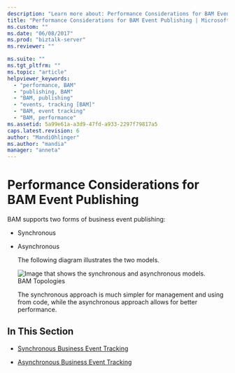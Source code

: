 ```yaml
---
description: "Learn more about: Performance Considerations for BAM Event Publishing"
title: "Performance Considerations for BAM Event Publishing | Microsoft Docs"
ms.custom: ""
ms.date: "06/08/2017"
ms.prod: "biztalk-server"
ms.reviewer: ""

ms.suite: ""
ms.tgt_pltfrm: ""
ms.topic: "article"
helpviewer_keywords: 
  - "performance, BAM"
  - "publishing, BAM"
  - "BAM, publishing"
  - "events, tracking [BAM]"
  - "BAM, event tracking"
  - "BAM, performance"
ms.assetid: 5a99e61a-a3d9-47fd-a933-2297f79817a5
caps.latest.revision: 6
author: "MandiOhlinger"
ms.author: "mandia"
manager: "anneta"
---
```

# Performance Considerations for BAM Event Publishing
BAM supports two forms of business event publishing:  
  
- Synchronous  
  
- Asynchronous  
  
  The following diagram illustrates the two models.  
  
  ![Image that shows the synchronous and asynchronous models.](../core/media/bam-topologies.gif "bam_topologies")  
  BAM Topologies  
  
  The synchronous approach is much simpler for management and using from code, while the asynchronous approach allows for better performance.  
  
## In This Section  
  
-   [Synchronous Business Event Tracking](../core/synchronous-business-event-tracking.md)  
  
-   [Asynchronous Business Event Tracking](../core/asynchronous-business-event-tracking.md)
